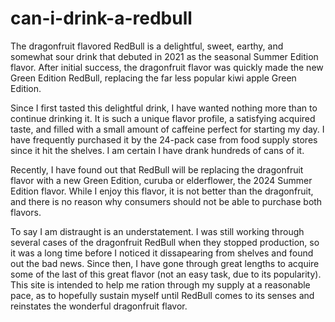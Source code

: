 # can-i-drink-a-redbull

The dragonfruit flavored RedBull is a delightful, sweet, earthy, and somewhat sour drink that debuted in 2021 as the seasonal Summer Edition flavor. After initial success, the dragonfruit flavor was quickly made the new Green Edition RedBull, replacing the far less popular kiwi apple Green Edition. 

Since I first tasted this delightful drink, I have wanted nothing more than to continue drinking it. It is such a unique flavor profile, a satisfying acquired taste, and filled with a small amount of caffeine perfect for starting my day. I have frequently purchased it by the 24-pack case from food supply stores since it hit the shelves. I am certain I have drank hundreds of cans of it.

Recently, I have found out that RedBull will be replacing the dragonfruit flavor with a new Green Edition, curuba or elderflower, the 2024 Summer Edition flavor. While I enjoy this flavor, it is not better than the dragonfruit, and there is no reason why consumers should not be able to purchase both flavors.

To say I am distraught is an understatement. I was still working through several cases of the dragonfruit RedBull when they stopped production, so it was a long time before I noticed it dissapearing from shelves and found out the bad news. Since then, I have gone through great lengths to acquire some of the last of this great flavor (not an easy task, due to its popularity). This site is intended to help me ration through my supply at a reasonable pace, as to hopefully sustain myself until RedBull comes to its senses and reinstates the wonderful dragonfruit flavor.